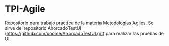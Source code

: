 # TPI-Agile
Repositorio para trabajo practica de la materia Metodologias Agiles. 
Se sirve del repositorio AhorcadoTestUI (https://github.com/uoome/AhorcadoTestUI.git) para realizar las pruebas de UI.
